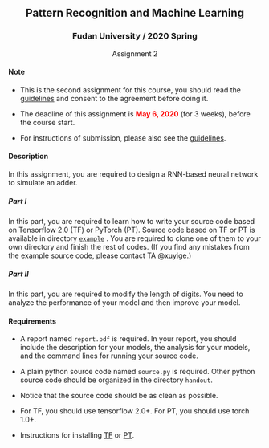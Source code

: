 ## <center>Pattern Recognition and Machine Learning</center>

### <center>Fudan University / 2020 Spring</center>

<center>Assignment 2</center>

#### Note

- This is the second assignment for this course, you should read the [guidelines](https://github.com/xuyige/PRML-Spring20-FDU/blob/master/README.md) and consent to the agreement before doing it.

- The deadline of this assignment is **<span style="color: red">May 6, 2020</span>** (for 3 weeks), before the course start.

- For instructions of submission, please also see the [guidelines](https://github.com/xuyige/PRML-Spring20-FDU/blob/master/README.md).


#### Description

In this assignment, you are required to design a RNN-based neural network to simulate an adder.

##### Part I

In this part, you are required to learn how to write your source code based on Tensorflow 2.0 (TF) or PyTorch (PT). Source code based on TF or PT is available in directory [`example`](https://github.com/xuyige/PRML-Spring20-FDU/blob/master/assignment-2/example) . You are required to clone one of them to your own directory and finish the rest of codes. (If you find any mistakes from the example source code, please contact TA [@xuyige](https://github.com/xuyige).)

##### Part II

In this part, you are required to modify the length of digits. You need to analyze the performance of your model and then improve your model.

#### Requirements

- A report named `report.pdf` is required. In your report, you should include the description for your models, the analysis for your models, and the command lines for running your source code.

- A plain python source code named `source.py` is required. Other python source code should be organized in the directory `handout`.

- Notice that the source code should be as clean as possible.

- For TF, you should use tensorflow 2.0+. For PT, you should use torch 1.0+.

- Instructions for installing [TF](https://www.tensorflow.org/) or [PT](https://pytorch.org/).